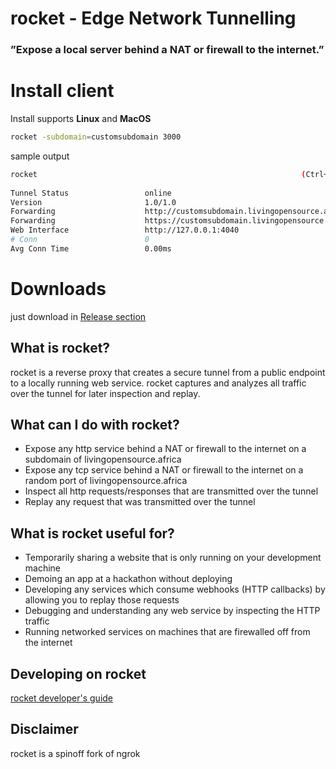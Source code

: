 # rocket - Edge Network Tunnelling

### ”Expose a local server behind a NAT or firewall to the internet.”

# Install client

Install supports **Linux** and **MacOS** 

```bash
rocket -subdomain=customsubdomain 3000
```
sample output

```bash
rocket                                                           (Ctrl+C to quit)
                                                                                
Tunnel Status                 online                                            
Version                       1.0/1.0                                           
Forwarding                    http://customsubdomain.livingopensource.africa -> 127.0.0.1:3000            
Forwarding                    https://customsubdomain.livingopensource.africa -> 127.0.0.1:3000           
Web Interface                 http://127.0.0.1:4040                             
# Conn                        0                                                 
Avg Conn Time                 0.00ms 
```

# Downloads

just download in [Release section](https://github.com/arthurkay/rocket/releases)

## What is rocket?

rocket is a reverse proxy that creates a secure tunnel from a public endpoint to a locally running web service.
rocket captures and analyzes all traffic over the tunnel for later inspection and replay.

## What can I do with rocket?

- Expose any http service behind a NAT or firewall to the internet on a subdomain of livingopensource.africa
- Expose any tcp service behind a NAT or firewall to the internet on a random port of livingopensource.africa
- Inspect all http requests/responses that are transmitted over the tunnel
- Replay any request that was transmitted over the tunnel

## What is rocket useful for?

- Temporarily sharing a website that is only running on your development machine
- Demoing an app at a hackathon without deploying
- Developing any services which consume webhooks (HTTP callbacks) by allowing you to replay those requests
- Debugging and understanding any web service by inspecting the HTTP traffic
- Running networked services on machines that are firewalled off from the internet

## Developing on rocket

[rocket developer's guide](docs/DEVELOPMENT.md)

## Disclaimer

rocket is a spinoff fork of ngrok
